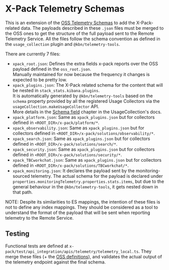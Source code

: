 # X-Pack Telemetry Schemas

This is an extension of the [OSS Telemetry Schemas](../../../../../../src/platform/plugins/shared/telemetry/schema) to add the X-Pack-related data. The payloads described in these `.json` files must be merged to the OSS ones to get the structure of the full payload sent to the Remote Telemetry Service. All the files follow the schema convention as defined in the `usage_collection` plugin and `@kbn/telemetry-tools`.

There are currently 7 files:

- `xpack_root.json`: Defines the extra fields x-pack reports over the OSS payload defined in the `oss_root.json`.    
  Manually maintained for now because the frequency it changes is expected to be pretty low.
- `xpack_plugins.json`: The X-Pack related schema for the content that will be nested in `stack_stats.kibana.plugins`.    
  It is automatically generated by `@kbn/telemetry-tools` based on the `schema` property provided by all the registered Usage Collectors via the `usageCollection.makeUsageCollector` API.    
  More details in the [Schema field](../../../../usage_collection/README.md#schema-field) chapter in the UsageCollection's docs.
- `xpack_platform.json`: Same as `xpack_plugins.json` but for collectors defined in `<ROOT_DIR>/x-pack/platform/*`.
- `xpack_observability.json`: Same as `xpack_plugins.json` but for collectors defined in `<ROOT_DIR>/x-pack/solutions/observability/*`.
- `xpack_search.json`: Same as `xpack_plugins.json` but for collectors defined in `<ROOT_DIR>/x-pack/solutions/search/*`.
- `xpack_security.json`: Same as `xpack_plugins.json` but for collectors defined in `<ROOT_DIR>/x-pack/solutions/security/*`.
- `xpack_TBCworkchat.json`: Same as `xpack_plugins.json` but for collectors defined in `<ROOT_DIR>/x-pack/solutions/TBCworkchat/*`.
- `xpack_monitoring.json`: It declares the payload sent by the monitoring-sourced telemetry. The actual schema for the payload is declared under `properties.monitoringTelemetry.properties.stats.items`, but due to the general behaviour in the `@kbn/telemetry-tools`, it gets nested down in that path.

NOTE: Despite its similarities to ES mappings, the intention of these files is not to define any index mappings. They should be considered as a tool to understand the format of the payload that will be sent when reporting telemetry to the Remote Service.

## Testing

Functional tests are defined at `x-pack/test/api_integration/apis/telemetry/telemetry_local.ts`. They merge these files (+ the [OSS definitions](../../../../../../src/platform/plugins/shared/telemetry/schema)), and validates the actual output of the telemetry endpoint against the final schema.